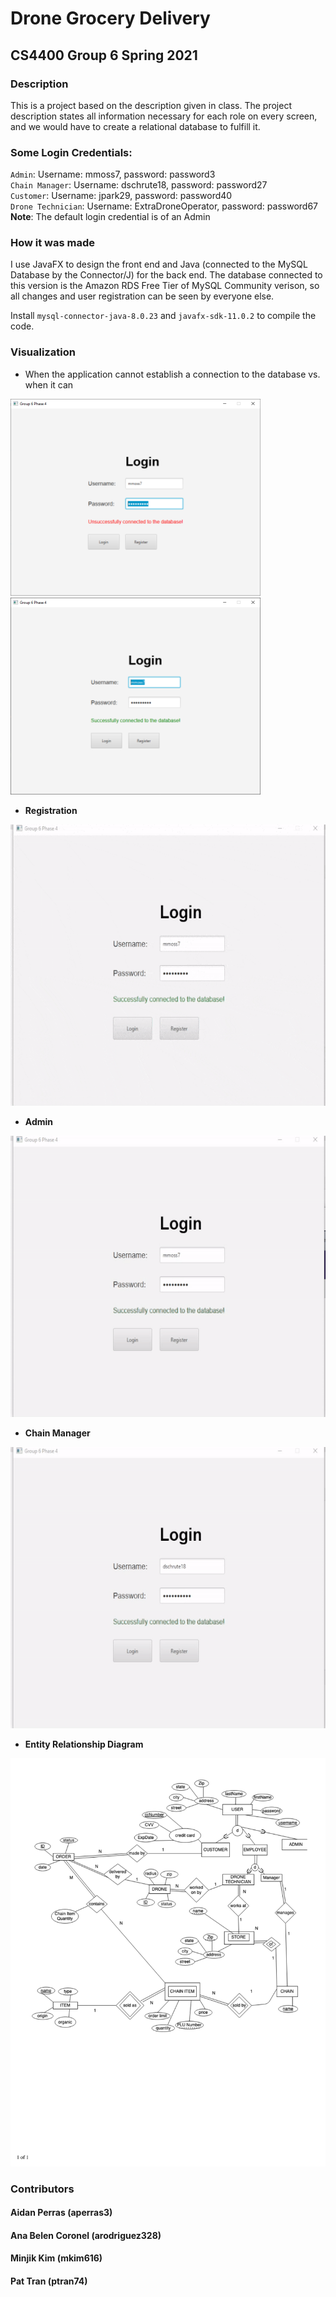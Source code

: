 # Drone Grocery Delivery

## CS4400 Group 6 Spring 2021
### Description
This is a project based on the description given in class. The project description states all information necessary for each role on every screen, and we would have to create a relational database to fulfill it.

### Some Login Credentials:
`Admin`: Username: mmoss7, password: password3 <br />
`Chain Manager`: Username: dschrute18, password: password27 <br />
`Customer`: Username: jpark29, password: password40 <br />
`Drone Technician`: Username: ExtraDroneOperator, password: password67 <br />
**Note**: The default login credential is of an Admin

### How it was made
I use JavaFX to design the front end and Java (connected to the MySQL Database by the Connector/J) for the back end. The database connected to this version is the Amazon RDS Free Tier of MySQL Community verison, so all changes and user registration can be seen by everyone else.

Install `mysql-connector-java-8.0.23` and `javafx-sdk-11.0.2` to compile the code.

### Visualization
* When the application cannot establish a connection to the database vs. when it can <br />
<img src="visualizations/database-fail.png" alt="drawing" width="400"/>
<img src="visualizations/database-success.png" alt="drawing" width="400"/><br />

* **Registration**<br />
<img src="visualizations/registration.gif" alt="drawing" height=450 width="600"/>

* **Admin**<br />
<img src="visualizations/admin.gif" alt="drawing" height=450 width="600"/>

* **Chain Manager**<br />
<img src="visualizations/Chain_Manager.gif" alt="drawing" height=450 width="600"/>

* **Entity Relationship Diagram**<br />
<img src="visualizations/diagrams/Entity Relationship Diagram-1.png" alt="drawing"/>

### Contributors
#### Aidan Perras (aperras3)
#### Ana Belen Coronel (arodriguez328)
#### Minjik Kim (mkim616)
#### Pat Tran (ptran74)
